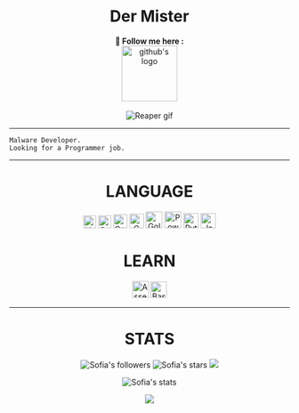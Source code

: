 <h1 align=center>Der Mister</h1>

<!--
    0xfffcf was here.

    Thanks <3
-->

<p align=center>
    <b>🍇 Follow me here :</b><br/>
    <a href="https://github.com/0xfffcf">
        <img src="https://icon-library.com/images/icon-github/icon-github-28.jpg" title="My github" alt="github's logo" width="100px"/>
    </a>
    </a>
    <br/>
    <br/>
    <img src="https://media2.giphy.com/media/h5NLPVn3rg0Rq/giphy.gif?cid=ecf05e47bq4kzmx2bqw5clt95mtn7h173d89k7rasjzqy2q8&rid=giphy.gif&ct=g" alt="Reaper gif"/>
</p>

---

```
Malware Developer.
Looking for a Programmer job.
```

---

<h1 align="center">LANGUAGE</h1>

<p align="center">
    <img width="23px" src="https://upload.wikimedia.org/wikipedia/commons/thumb/8/80/HTML5_logo_resized.svg/1200px-HTML5_logo_resized.svg.png" alt="Html's logo">
    <img width="23px" src="https://upload.wikimedia.org/wikipedia/commons/thumb/3/3d/CSS.3.svg/1200px-CSS.3.svg.png" alt="Css's logo"/>
    <img width="25px" src="https://upload.wikimedia.org/wikipedia/commons/thumb/1/18/ISO_C%2B%2B_Logo.svg/1200px-ISO_C%2B%2B_Logo.svg.png" alt="C++'s logo"/>
    <img width="26px" src="https://upload.wikimedia.org/wikipedia/commons/thumb/1/18/C_Programming_Language.svg/695px-C_Programming_Language.svg.png" alt="C logo"/>
    <img width="30px" src="https://www.seekpng.com/png/full/412-4126535_go-gopher-go-programming-language-logo-vector.png" alt="Golang's logo"/>
    <img width="30px" src="https://upload.wikimedia.org/wikipedia/commons/2/2f/PowerShell_5.0_icon.png" alt="Powershell's logo"/>
    <img width="27px" src="https://upload.wikimedia.org/wikipedia/commons/thumb/c/c3/Python-logo-notext.svg/1024px-Python-logo-notext.svg.png" alt="Python's logo"/>
    <img width="27px" src="https://seeklogo.com/images/J/java-logo-7F8B35BAB3-seeklogo.com.png" alt="Java's logo"/>
</p>

<h1 align="center">LEARN</h1>

<p align="center">
    <img width="30px" src="https://www.powerandcables.com/wp-content/uploads/2021/02/ASM-Symbol-Blue-Tight-002-min.png" alt="Assembly x86's logo"/>
    <img width="29px" src="https://upload.wikimedia.org/wikipedia/commons/thumb/4/4b/Bash_Logo_Colored.svg/1200px-Bash_Logo_Colored.svg.png" alt="Bash's logo"/>

</p>

---

<h1 align="center">STATS</h1>

<p align="center">
    <img src="https://img.shields.io/github/followers/0xfffcf?color=7143de" alt="Sofia's followers"/>
    <img src="https://img.shields.io/github/stars/0xfffcf?color=7143de" alt="Sofia's stars"/>
    <img src="https://komarev.com/ghpvc/?username=0xfffcf&color=7143de">
</p>

<p align="center">
    <img align="center" src="https://github-readme-stats.vercel.app/api?username=0xfffcf&show_icons=true&include_all_commits=true&show_icons=true&title_color=fff&icon_color=7143de&text_color=9f9f9f&bg_color=151515" alt="Sofia's stats"/> 
</p>

<p align="center"> 
    <img align="center" src="https://github-readme-stats.vercel.app/api/top-langs/?username=0xfffcf&layout=compact&show_icons=true&title_color=7143de&icon_color=79ff97&text_color=9f9f9f&bg_color=151515"/>
</p>

